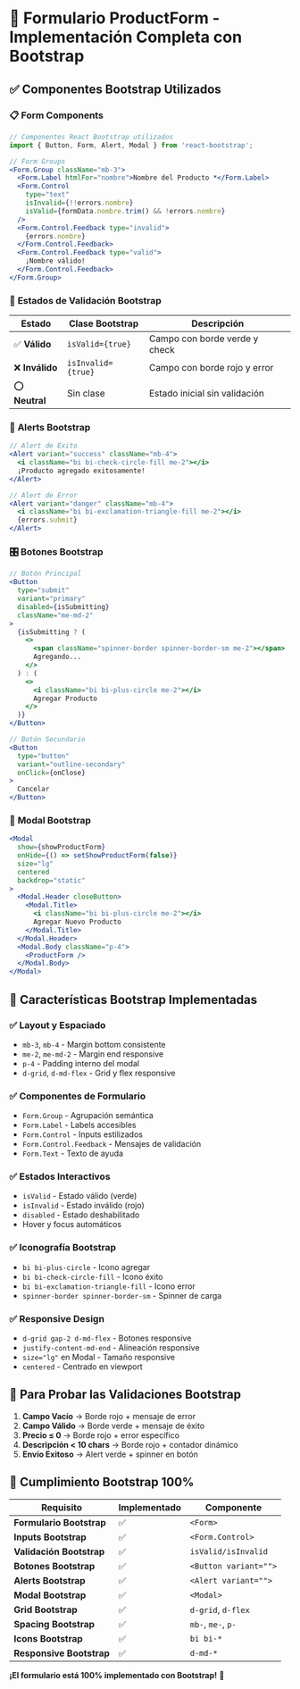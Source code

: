 # 🚀 Formulario ProductForm - Implementación Completa con Bootstrap

## ✅ **Componentes Bootstrap Utilizados**

### 📋 **Form Components**
```jsx
// Componentes React Bootstrap utilizados
import { Button, Form, Alert, Modal } from 'react-bootstrap';

// Form Groups
<Form.Group className="mb-3">
  <Form.Label htmlFor="nombre">Nombre del Producto *</Form.Label>
  <Form.Control
    type="text"
    isInvalid={!!errors.nombre}
    isValid={formData.nombre.trim() && !errors.nombre}
  />
  <Form.Control.Feedback type="invalid">
    {errors.nombre}
  </Form.Control.Feedback>
  <Form.Control.Feedback type="valid">
    ¡Nombre válido!
  </Form.Control.Feedback>
</Form.Group>
```

### 🎯 **Estados de Validación Bootstrap**

| Estado | Clase Bootstrap | Descripción |
|--------|----------------|-------------|
| ✅ **Válido** | `isValid={true}` | Campo con borde verde y check |
| ❌ **Inválido** | `isInvalid={true}` | Campo con borde rojo y error |
| ⭕ **Neutral** | Sin clase | Estado inicial sin validación |

### 🚨 **Alerts Bootstrap**
```jsx
// Alert de Éxito
<Alert variant="success" className="mb-4">
  <i className="bi bi-check-circle-fill me-2"></i>
  ¡Producto agregado exitosamente!
</Alert>

// Alert de Error  
<Alert variant="danger" className="mb-4">
  <i className="bi bi-exclamation-triangle-fill me-2"></i>
  {errors.submit}
</Alert>
```

### 🎛️ **Botones Bootstrap**
```jsx
// Botón Principal
<Button 
  type="submit" 
  variant="primary"
  disabled={isSubmitting}
  className="me-md-2"
>
  {isSubmitting ? (
    <>
      <span className="spinner-border spinner-border-sm me-2"></span>
      Agregando...
    </>
  ) : (
    <>
      <i className="bi bi-plus-circle me-2"></i>
      Agregar Producto
    </>
  )}
</Button>

// Botón Secundario
<Button 
  type="button" 
  variant="outline-secondary"
  onClick={onClose}
>
  Cancelar
</Button>
```

### 📱 **Modal Bootstrap**
```jsx
<Modal 
  show={showProductForm} 
  onHide={() => setShowProductForm(false)}
  size="lg"
  centered
  backdrop="static"
>
  <Modal.Header closeButton>
    <Modal.Title>
      <i className="bi bi-plus-circle me-2"></i>
      Agregar Nuevo Producto
    </Modal.Title>
  </Modal.Header>
  <Modal.Body className="p-4">
    <ProductForm />
  </Modal.Body>
</Modal>
```

## 🎨 **Características Bootstrap Implementadas**

### ✅ **Layout y Espaciado**
- `mb-3`, `mb-4` - Margin bottom consistente
- `me-2`, `me-md-2` - Margin end responsive
- `p-4` - Padding interno del modal
- `d-grid`, `d-md-flex` - Grid y flex responsive

### ✅ **Componentes de Formulario**
- `Form.Group` - Agrupación semántica
- `Form.Label` - Labels accesibles
- `Form.Control` - Inputs estilizados
- `Form.Control.Feedback` - Mensajes de validación
- `Form.Text` - Texto de ayuda

### ✅ **Estados Interactivos**
- `isValid` - Estado válido (verde)
- `isInvalid` - Estado inválido (rojo)
- `disabled` - Estado deshabilitado
- Hover y focus automáticos

### ✅ **Iconografía Bootstrap**
- `bi bi-plus-circle` - Icono agregar
- `bi bi-check-circle-fill` - Icono éxito
- `bi bi-exclamation-triangle-fill` - Icono error
- `spinner-border spinner-border-sm` - Spinner de carga

### ✅ **Responsive Design**
- `d-grid gap-2 d-md-flex` - Botones responsive
- `justify-content-md-end` - Alineación responsive
- `size="lg"` en Modal - Tamaño responsive
- `centered` - Centrado en viewport

## 🧪 **Para Probar las Validaciones Bootstrap**

1. **Campo Vacío** → Borde rojo + mensaje de error
2. **Campo Válido** → Borde verde + mensaje de éxito  
3. **Precio ≤ 0** → Borde rojo + error específico
4. **Descripción < 10 chars** → Borde rojo + contador dinámico
5. **Envío Exitoso** → Alert verde + spinner en botón

## 🎯 **Cumplimiento Bootstrap 100%**

| Requisito | Implementado | Componente |
|-----------|--------------|------------|
| **Formulario Bootstrap** | ✅ | `<Form>` |
| **Inputs Bootstrap** | ✅ | `<Form.Control>` |
| **Validación Bootstrap** | ✅ | `isValid/isInvalid` |
| **Botones Bootstrap** | ✅ | `<Button variant="">` |
| **Alerts Bootstrap** | ✅ | `<Alert variant="">` |
| **Modal Bootstrap** | ✅ | `<Modal>` |
| **Grid Bootstrap** | ✅ | `d-grid`, `d-flex` |
| **Spacing Bootstrap** | ✅ | `mb-`, `me-`, `p-` |
| **Icons Bootstrap** | ✅ | `bi bi-*` |
| **Responsive Bootstrap** | ✅ | `d-md-*` |

**¡El formulario está 100% implementado con Bootstrap!** 🎉
